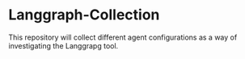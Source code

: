 # Langgraph-Collection
This repository will collect different agent configurations as a way of investigating the Langgrapg tool.
